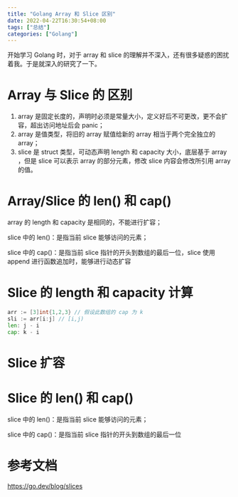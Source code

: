 ```yaml
---
title: "Golang Array 和 Slice 区别"
date: 2022-04-22T16:30:54+08:00
tags: ["总结"]
categories: ["Golang"]
---
```


开始学习 Golang 时，对于 array 和 slice 的理解并不深入，还有很多疑惑的困扰着我。于是就深入的研究了一下。

# Array 与 Slice 的 区别
1. array 是固定长度的，声明时必须是常量大小，定义好后不可更改，更不会扩容，超出访问地址后会 panic；
2. array 是值类型，将旧的 array 赋值给新的 array 相当于两个完全独立的 array；
3. slice 是 struct 类型，可动态声明 length 和 capacity 大小，底层基于 array ，但是 slice 可以表示 array 的部分元素，修改 slice 内容会修改所引用 array 的值。

# Array/Slice 的 len() 和 cap()

array 的 length 和 capacity 是相同的，不能进行扩容；

slice 中的 len()：是指当前 slice 能够访问的元素；

slice 中的 cap()：是指当前 slice 指针的开头到数组的最后一位，slice 使用 append 进行函数追加时，能够进行动态扩容

# Slice 的 length 和 capacity 计算

```go
arr := [3]int{1,2,3} // 假设此数组的 cap 为 k
sli := arr[i:j] // [i,j)
len: j - i
cap: k - i

```



# Slice 扩容

# Slice 的 len() 和 cap()

slice 中的 len()：是指当前 slice 能够访问的元素；

slice 中的 cap()：是指当前 slice 指针的开头到数组的最后一位



# 参考文档

https://go.dev/blog/slices
